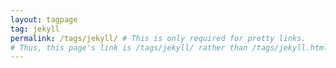 ```yaml
---
layout: tagpage
tag: jekyll
permalink: /tags/jekyll/ # This is only required for pretty links.
# Thus, this page's link is /tags/jekyll/ rather than /tags/jekyll.html
---
```

